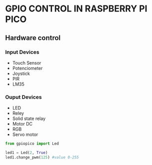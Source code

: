 # GPIO CONTROL IN RASPBERRY PI PICO
## Hardware control
### Input Devices
- Touch Sensor
- Potenciometer
- Joystick
- PIR
- LM35
### Ouput Devices
- LED
- Reley
- Solid state relay
- Motor DC
- RGB
- Servo motor


```python
from gpiopico import Led

led1 = Led(2, True)
led1.change_pwm(125) #value 0-255
```